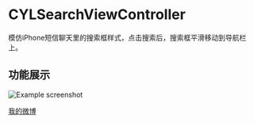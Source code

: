# CYLSearchViewController
模仿iPhone短信聊天里的搜索框样式，点击搜索后，搜索框平滑移动到导航栏上。

## 功能展示
![Example screenshot](https://github.com/ChenYilong/CYLSearchViewController/blob/master/CYLSearchViewController/it_is_effect_show__SearchBar.gif)





[我的微博][1]


  [1]: http://weibo.com/luohanchenyilong/
